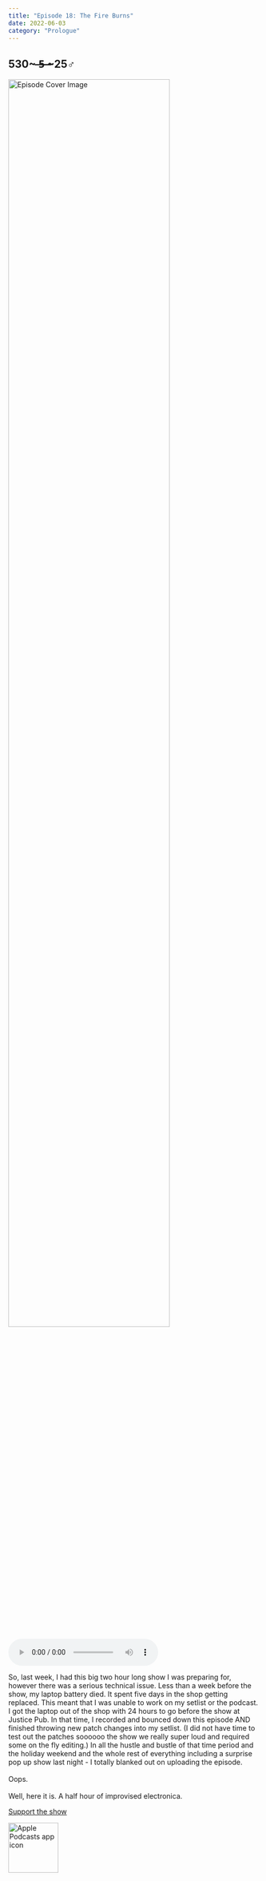 ```yaml
---
title: "Episode 18: The Fire Burns"
date: 2022-06-03
category: "Prologue"
---
```

## 530~ ̶5̶ ̶~25♂
<img src="https://artwork.captivate.fm/11636a98-fa9a-4726-b185-7b7cba56edb1/60854458c4d1acdf4e1c2f79c4137142d85d78e379bdafbd69bd34c85f5819ad.jpg" alt="Episode Cover Image" width=80%/>
<audio controls>
  <source src="https://podcasts.captivate.fm/media/d34f9275-9bd7-4810-8010-4151b1e40a19/10732256-episode-18-the-fire-burns.mp3" type="audio/mpeg">
  Your browser does not support the audio element.
</audio>

<p>So, last week, I had this big two hour long show I was preparing for, however there was a serious technical issue. Less than a week before the show, my laptop battery died. It spent five days in the shop getting replaced. This meant that I was unable to work on my setlist or the podcast. I got the laptop out of the shop with 24 hours to go before the show at Justice Pub. In that time, I recorded and bounced down this episode AND finished throwing new patch changes into my setlist. (I did not have time to test out the patches soooooo the show we really super loud and required some on the fly editing.) In all the hustle and bustle of that time period and the holiday weekend and the whole rest of everything including a surprise pop up show last night - I totally blanked out on uploading the episode.<br/><br/>Oops. <br/><br/>Well, here it is. A half hour of improvised electronica.</p><a rel="payment" href="https://www.paypal.com/donate/?hosted_button_id=WX3GRUK5BHJLS">Support the show</a>

<a href="https://podcasts.apple.com/us/podcast/living-room-music/id1608791560?tscg=30200&itsct=podcast_box_appicon&ls=1&mttnsubad=1608791560" style="display: inline-block;"><img src="https://toolbox.marketingtools.apple.com/api/v2/badges/app-icon-podcasts/standard/en-us" alt="Apple Podcasts app icon" style="width: 100px; height: 100px; vertical-align: middle; object-fit: contain;" /></a>
    
